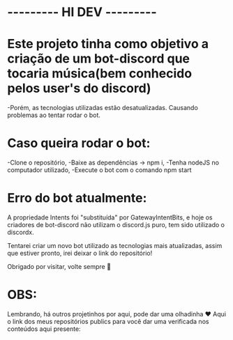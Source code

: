  <h1>--------- HI DEV ---------</h1>

# Este projeto tinha como objetivo a criação de um bot-discord que tocaria música(bem conhecido pelos user's do discord)
 -Porém, as tecnologias utilizadas estão desatualizadas. Causando problemas ao tentar rodar o bot.

# Caso queira rodar o bot:
 -Clone o repositório,
 -Baixe as dependências -> npm i,
 -Tenha nodeJS no computador utilizado,
 -Execute o bot com o comando npm start

# Erro do bot atualmente:
 A propriedade Intents foi "substituída" por GatewayIntentBits, e hoje os criadores de bot-discord não utilizam o discord.js puro,
  tem sido utilizado o discordx.

 Tentarei criar um novo bot utilizado as tecnologias mais atualizadas, assim que estiver pronto, irei deixar o link do repositório!

 Obrigado por visitar, volte sempre 🤞

# OBS:
 Lembrando, há outros projetinhos por aqui, pode dar uma olhadinha ❤️
 Aqui o link dos meus repositórios publics para você dar uma verificada nos conteúdos aqui presente:
    <a href="https://github.com/ViniciusEderman?tab=repositories" target="_blank"></a>
